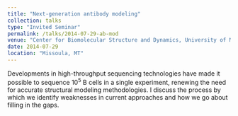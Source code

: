 ```yaml
---
title: "Next-generation antibody modeling"
collection: talks
type: "Invited Seminar"
permalink: /talks/2014-07-29-ab-mod
venue: "Center for Biomolecular Structure and Dynamics, University of Montana"
date: 2014-07-29
location: "Missoula, MT"
---
```


Developments in high-throughput sequencing technologies have made it possible to sequence 10<sup>5</sup> B cells in a single experiment, renewing the need for accurate structural modeling methodologies. I discuss the process by which we identify weaknesses in current approaches and how we go about filling in the gaps.
